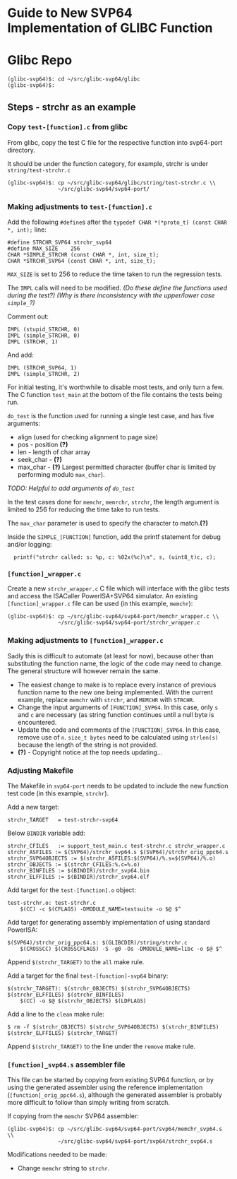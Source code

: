 # Guide to New SVP64 Implementation of GLIBC Function

# Glibc Repo

    (glibc-svp64)$: cd ~/src/glibc-svp64/glibc
    (glibc-svp64)$:

## Steps - strchr as an example

### Copy `test-[function].c` from glibc

From glibc, copy the test C file for the respective function
into svp64-port directory.

It should be under the function category, for example, strchr is
under `string/test-strchr.c`

    (glibc-svp64)$: cp ~/src/glibc-svp64/glibc/string/test-strchr.c \\
                    ~/src/glibc-svp64/svp64-port/

### Making adjustments to `test-[function].c`

Add the following `#define`s after the
`typedef CHAR *(*proto_t) (const CHAR *, int);` line:

    #define STRCHR_SVP64 strchr_svp64
    #define MAX_SIZE    256
    CHAR *SIMPLE_STRCHR (const CHAR *, int, size_t);
    CHAR *STRCHR_SVP64 (const CHAR *, int, size_t);

`MAX_SIZE` is set to 256 to reduce the time taken to run the regression tests.

The `IMPL` calls will need to be modified.
*(Do these define the functions used during the test?)*
*(Why is there inconsistency with the upper/lower case `simple_`?)*

Comment out:

    IMPL (stupid_STRCHR, 0)
    IMPL (simple_STRCHR, 0)
    IMPL (STRCHR, 1)

And add:

    IMPL (STRCHR_SVP64, 1)
    IMPL (simple_STRCHR, 2)

For initial testing, it's worthwhile to disable most tests,
and only turn a few. The C function `test_main` at the bottom of the file
contains the tests being run.

`do_test` is the function used for running a single test case, and
has five arguments:

- align (used for checking alignment to page size)
- pos - position **(?)**
- len - length of char array
- seek_char - **(?)**
- max_char - **(?)** Largest permitted character (buffer char is limited
by performing modulo `max_char`).

*TODO: Helpful to add arguments of `do_test`*

In the test cases done for `memchr`, `memrchr`, `strchr`, the length argument
is limited to 256 for reducing the time take to run tests.

The `max_char` parameter is used to specify the character to match.**(?)**

Inside the `SIMPLE_[FUNCTION]` function, add the printf statement for debug
and/or logging:

      printf("strchr called: s: %p, c: %02x(%c)\n", s, (uint8_t)c, c);

### `[function]_wrapper.c`

Create a new `strchr_wrapper.c` C file which will interface with the glibc
tests and access the ISACaller PowerISA+SVP64 simulator. An existing
`[function]_wrapper.c` file can be used (in this example, `memchr`):

    (glibc-svp64)$: cp ~/src/glibc-svp64/svp64-port/memchr_wrapper.c \\
                    ~/src/glibc-svp64/svp64-port/strchr_wrapper.c

### Making adjustments to `[function]_wrapper.c`

Sadly this is difficult to automate (at least for now), because other than
substituting the function name, the logic of the code may need to change.
The general structure will however remain the same.

- The easiest change to make is to replace every instance of previous function
name to the new one being implemented. With the current example,
replace `memchr` with `strchr`, and `MEMCHR` with `STRCHR`.
- Change the input arguments of `[FUNCTION]_SVP64`. In this case, only `s`
and `c` are necessary (as string function continues until a null byte
is encountered.
- Update the code and comments of the `[FUNCTION]_SVP64`. In this case, remove
use of `n`. `size_t bytes` need to be calculated using `strlen(s)` because
the length of the string is not provided.
- **(?)** - Copyright notice at the top needs updating...

### Adjusting Makefile

The Makefile in `svp64-port` needs to be updated to include the new function
test code (in this example, `strchr`).

Add a new target:

    strchr_TARGET	= test-strchr-svp64

Below `BINDIR` variable add:

    strchr_CFILES	:= support_test_main.c test-strchr.c strchr_wrapper.c
    strchr_ASFILES := $(SVP64)/strchr_svp64.s $(SVP64)/strchr_orig_ppc64.s
    strchr_SVP64OBJECTS := $(strchr_ASFILES:$(SVP64)/%.s=$(SVP64)/%.o)
    strchr_OBJECTS := $(strchr_CFILES:%.c=%.o)
    strchr_BINFILES := $(BINDIR)/strchr_svp64.bin
    strchr_ELFFILES := $(BINDIR)/strchr_svp64.elf

Add target for the `test-[function].o` object:

    test-strchr.o: test-strchr.c
    	$(CC) -c $(CFLAGS) -DMODULE_NAME=testsuite -o $@ $^

Add target for generating assembly implementation of using standard PowerISA:

    $(SVP64)/strchr_orig_ppc64.s: $(GLIBCDIR)/string/strchr.c
    	$(CROSSCC) $(CROSSCFLAGS) -S -g0 -Os -DMODULE_NAME=libc -o $@ $^

Append `$(strchr_TARGET)` to the `all` make rule.

Add a target for the final `test-[function]-svp64` binary:

    $(strchr_TARGET): $(strchr_OBJECTS) $(strchr_SVP64OBJECTS) $(strchr_ELFFILES) $(strchr_BINFILES)
    	$(CC) -o $@ $(strchr_OBJECTS) $(LDFLAGS)

Add a line to the `clean` make rule:

    $ rm -f $(strchr_OBJECTS) $(strchr_SVP64OBJECTS) $(strchr_BINFILES) $(strchr_ELFFILES) $(strchr_TARGET)

Append `$(strchr_TARGET)` to the line under the `remove` make rule.

### `[function]_svp64.s` assembler file

This file can be started by copying from existing SVP64 function, or by using
the generated assembler using the reference implementation
(`[function]_orig_ppc64.s`), although the generated assembler is probably more
difficult to follow than simply writing from scratch.

If copying from the `memchr` SVP64 assembler:

    (glibc-svp64)$: cp ~/src/glibc-svp64/svp64-port/svp64/memchr_svp64.s \\
                    ~/src/glibc-svp64/svp64-port/svp64/strchr_svp64.s

Modifications needed to be made:

- Change `memchr` string to `strchr`.